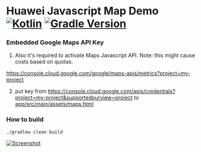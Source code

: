 # Huawei Javascript Map Demo  [![Kotlin](https://img.shields.io/badge/kotlin-1.4.21-green.svg)](https://kotlinlang.org/) [![Gradle Version](https://img.shields.io/badge/gradle-6.8.1-green.svg)](https://docs.gradle.org/current/release-notes)

### Embedded Google Maps API Key

1) Also it's required to activate Maps Javascript API. Note: this might cause costs based on quotas.

https://console.cloud.google.com/google/maps-apis/metrics?project=my-project

2) put key from https://console.cloud.google.com/apis/credentials?project=my-project&supportedpurview=project
to [app/src/main/assets/maps.html](app/src/main/assets/maps.html#6)

### How to build

    ./gradlew clean build

[![Screenshot](device-2021-01-29-123301.gif)](device-2021-01-29-123301.gif)